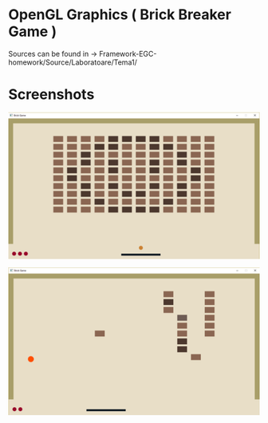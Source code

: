 # OpenGL Graphics ( Brick Breaker Game ) 
Sources can be found in -> Framework-EGC-homework/Source/Laboratoare/Tema1/

# Screenshots

![Screenshot](screenshots/Brick_Breaker1.png?raw=true "Screenshot 1")

![Screenshot](screenshots/Brick_Breaker2.png?raw=true "Screenshot 2")
